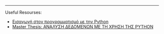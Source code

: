


------------------------------------------------------------------------------------------------------------------------
Useful Resourses:

- [Εισαγωγή στον προγραμματισμό με την Python](http://aggelid.mysch.gr/pythonbook/)
- [Master Thesis: ΑΝΑΛΥΣΗ ΔΕΔΟΜΕΝΩΝ ΜΕ ΤΗ ΧΡΗΣΗ ΤΗΣ PYTHON](https://ir.lib.uth.gr/xmlui/bitstream/handle/11615/49068/17857.pdf?sequence=1&isAllowed=y)



